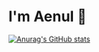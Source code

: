 # I'm Aenul 👋

[![Anurag's GitHub stats](https://github-readme-stats.vercel.app/api?username=aenulfahir)](https://github.com/aenulfahir/github-readme-stats)
